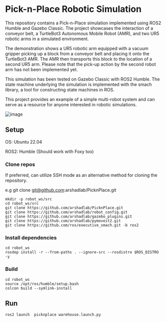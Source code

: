 # Pick-n-Place Robotic Simulation
This repository contains a Pick-n-Place simulation implemented using ROS2 Humble and Gazebo Classic. The project showcases the interaction of a conveyor belt, a TurtleBot3 Autonomous Mobile Robot (AMR), and two UR5 robotic arms in a simulated environment.

The demonstration shows a UR5 robotic arm equipped with a vacuum gripper picking up a block from a conveyor belt and placing it onto the TurtleBot3 AMR. The AMR then transports this block to the location of a second UR5 arm. Please note that the pick-up action by the second robot arm has not been implemented yet.

This simulation has been tested on Gazebo Classic with ROS2 Humble. The state machine underlying the simulation is implemented with the smach library, a tool for constructing state machines in ROS.

This project provides an example of a simple multi-robot system and can serve as a resource for anyone interested in robotic simulations.

![image](https://github.com/arshadlab/PicknPlace/assets/85929438/03add9f0-8e31-4216-8aec-aac18ef1e5fe)

## Setup

OS: Ubuntu 22.04

ROS2: Humble (Should work with Foxy too)

### Clone repos

If preferred, can utilize SSH mode as an alternative method for cloning the repository.
  
   e.g git clone git@github.com:arshadlab/PicknPlace.git
   
```
mkdir -p robot_ws/src
cd robot_ws/src
git clone https://github.com/arshadlab/PicknPlace.git
git clone https://github.com/arshadlab/robot_config.git
git clone https://github.com/arshadlab/gazebo_plugins.git
git clone https://github.com/arshadlab/pymoveit2.git
git clone https://github.com/ros/executive_smach.git -b ros2
```

### Install dependencies
```
cd robot_ws
rosdep install -r --from-paths . --ignore-src --rosdistro $ROS_DISTRO -y
```

### Build 

```
cd robot_ws
source /opt/ros/humble/setup.bash
colcon build --symlink-install
```

## Run

```
ros2 launch  picknplace warehouse.launch.py
```
